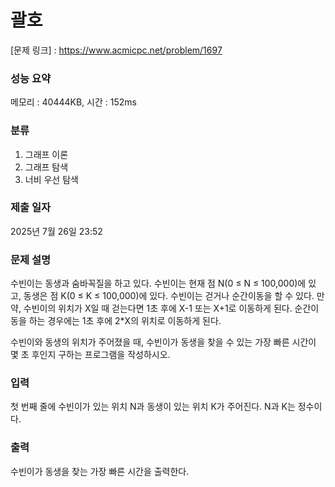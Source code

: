 # 괄호

[문제 링크] : https://www.acmicpc.net/problem/1697

### 성능 요약

메모리 : 40444KB, 시간 : 152ms

### 분류
1. 그래프 이론
2. 그래프 탐색
3. 너비 우선 탐색

### 제출 일자

2025년 7월 26일 23:52

### 문제 설명

<p>
수빈이는 동생과 숨바꼭질을 하고 있다. 수빈이는 현재 점 N(0 ≤ N ≤ 100,000)에 있고, 동생은 점 K(0 ≤ K ≤ 100,000)에 있다. 수빈이는 걷거나 순간이동을 할 수 있다. 만약, 수빈이의 위치가 X일 때 걷는다면 1초 후에 X-1 또는 X+1로 이동하게 된다. 순간이동을 하는 경우에는 1초 후에 2*X의 위치로 이동하게 된다.

수빈이와 동생의 위치가 주어졌을 때, 수빈이가 동생을 찾을 수 있는 가장 빠른 시간이 몇 초 후인지 구하는 프로그램을 작성하시오.
</p>

### 입력

<p>
첫 번째 줄에 수빈이가 있는 위치 N과 동생이 있는 위치 K가 주어진다. N과 K는 정수이다.
</p>

### 출력

<p>
수빈이가 동생을 찾는 가장 빠른 시간을 출력한다.
</p>